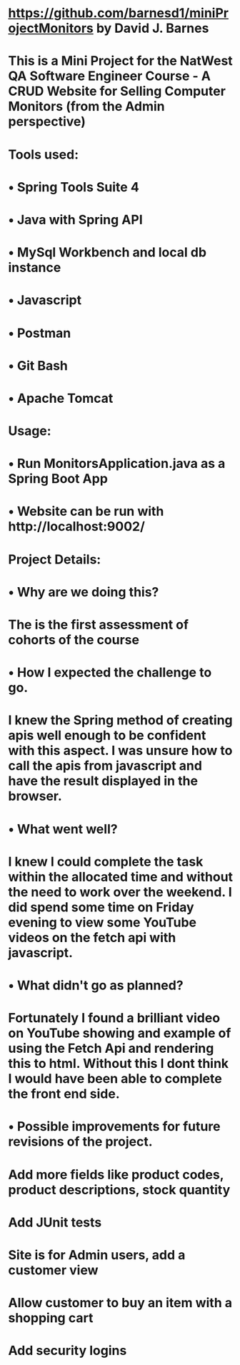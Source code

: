 # https://github.com/barnesd1/miniProjectMonitors by David J. Barnes
# This is a Mini Project for the NatWest QA Software Engineer Course - A CRUD Website for Selling Computer Monitors (from the Admin perspective)
#
# Tools used:
#    • Spring Tools Suite 4
#    • Java with Spring API
#    • MySql Workbench and local db instance
#    • Javascript
#    • Postman
#    • Git Bash
#    • Apache Tomcat
#
# Usage:
#    • Run MonitorsApplication.java as a Spring Boot App
#    • Website can be run with http://localhost:9002/
#	
# Project Details:
#    • Why are we doing this?
#	The is the first assessment of cohorts of the course
#    • How I expected the challenge to go.
#	I knew the Spring method of creating apis well enough to be confident with this aspect.  I was unsure how to call the apis from javascript and have the result displayed in the browser.
#    • What went well?
#	I knew I could complete the task within the allocated time and without the need to work over the weekend.  I did spend some time on Friday evening to view some YouTube videos on the fetch api with javascript.
#    • What didn't go as planned?
#	Fortunately I found a brilliant video on YouTube showing and example of using the Fetch Api and rendering this to html.  Without this I dont think I would have been able to complete the front end side.
#    • Possible improvements for future revisions of the project.
#	Add more fields like product codes, product descriptions, stock quantity
#	Add JUnit tests
#       Site is for Admin users, add a customer view
#	Allow customer to buy an item with a shopping cart
#	Add security logins
